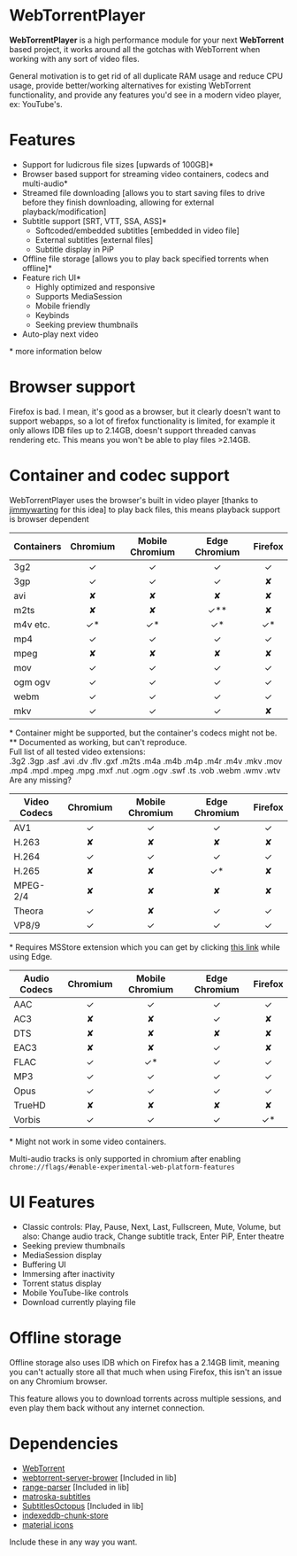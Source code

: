 # WebTorrentPlayer
**WebTorrentPlayer** is a high performance module for your next **WebTorrent** based project, it works around all the gotchas with WebTorrent when working with any sort of video files.

General motivation is to get rid of all duplicate RAM usage and reduce CPU usage, provide better/working alternatives for existing WebTorrent functionality, and provide any features you'd see in a modern video player, ex: YouTube's.

# Features
- Support for ludicrous file sizes [upwards of 100GB]*
- Browser based support for streaming video containers, codecs and multi-audio*
- Streamed file downloading [allows you to start saving files to drive before they finish downloading, allowing for external playback/modification]
- Subtitle support [SRT, VTT, SSA, ASS]*
	- Softcoded/embedded subtitles [embedded in video file]
	- External subtitles [external files]
	- Subtitle display in PiP
- Offline file storage [allows you to play back specified torrents when offline]*
- Feature rich UI*
	- Highly optimized and responsive
	- Supports MediaSession
	- Mobile friendly
	- Keybinds
	- Seeking preview thumbnails
- Auto-play next video

\* more information below

# Browser support
Firefox is bad. I mean, it's good as a browser, but it clearly doesn't want to support webapps, so a lot of firefox functionality is limited, for example it only allows IDB files up to 2.14GB, doesn't support threaded canvas rendering etc. This means you won't be able to play files >2.14GB.

# Container and codec support
WebTorrentPlayer uses the browser's built in video player [thanks to [jimmywarting](https://github.com/jimmywarting/webtorrent-server-browser) for this idea] to play back files, this means playback support is browser dependent

| Containers| Chromium 	| Mobile Chromium	| Edge Chromium | Firefox	|
|-|:-:|:-:|:-:|:-:|
| 3g2 		| ✓ 		| ✓ 				| ✓ 			| ✓ 		|
| 3gp 		| ✓ 		| ✓ 				| ✓ 			| ✘ 		|
| avi 		| ✘ 		| ✘					| ✘ 			| ✘ 		|
| m2ts 		| ✘ 		| ✘ 				| ✓** 			| ✘ 		|
| m4v etc. 	| ✓*		| ✓* 				| ✓* 			| ✓* 		|
| mp4 		| ✓ 		| ✓ 				| ✓ 			| ✓ 		|
| mpeg 		| ✘ 		| ✘ 				| ✘ 			| ✘ 		|
| mov 		| ✓ 		| ✓ 				| ✓ 			| ✓ 		|
| ogm ogv 	| ✓ 		| ✓ 				| ✓ 			| ✓ 		|
| webm 		| ✓ 		| ✓ 				| ✓ 			| ✓ 		|
| mkv 		| ✓ 		| ✓ 				| ✓ 			| ✘ 		|

\* Container might be supported, but the container's codecs might not be.  
\*\* Documented as working, but can't reproduce.  
Full list of all tested video extensions:  
.3g2 .3gp .asf .avi .dv .flv .gxf .m2ts .m4a .m4b .m4p .m4r .m4v .mkv .mov .mp4 .mpd .mpeg .mpg .mxf .nut .ogm .ogv .swf .ts .vob .webm .wmv .wtv  
Are any missing?

| Video Codecs| Chromium 	| Mobile Chromium 	| Edge Chromium 	| Firefox 	|
|-|:-:|:-:|:-:|:-:|
| AV1          	| ✓        	| ✓               	| ✓             	| ✓       	|
| H.263        	| ✘        	| ✘               	| ✘             	| ✘       	|
| H.264        	| ✓        	| ✓               	| ✓             	| ✓       	|
| H.265        	| ✘        	| ✘               	| ✓*            	| ✘       	|
| MPEG-2/4     	| ✘        	| ✘               	| ✘             	| ✘       	|
| Theora       	| ✓        	| ✘               	| ✓             	| ✓       	|
| VP8/9        	| ✓        	| ✓               	| ✓             	| ✓       	|

\* Requires MSStore extension which you can get by clicking <a href="ms-windows-store://pdp/?ProductId=9n4wgh0z6vhq">this link</a> while using Edge.

| Audio Codecs 	| Chromium 	| Mobile Chromium 	| Edge Chromium 	| Firefox 	|
|-|:-:|:-:|:-:|:-:|
| AAC          	| ✓        	| ✓               	| ✓             	| ✓       	|
| AC3          	| ✘        	| ✘               	| ✓             	| ✘       	|
| DTS          	| ✘        	| ✘               	| ✘             	| ✘       	|
| EAC3         	| ✘        	| ✘               	| ✓             	| ✘       	|
| FLAC         	| ✓        	| ✓*              	| ✓             	| ✓       	|
| MP3          	| ✓        	| ✓               	| ✓             	| ✓       	|
| Opus         	| ✓        	| ✓               	| ✓             	| ✓       	|
| TrueHD       	| ✘        	| ✘               	| ✘             	| ✘       	|
| Vorbis       	| ✓        	| ✓               	| ✓             	| ✓*      	|

\* Might not work in some video containers.

Multi-audio tracks is only supported in chromium after enabling `chrome://flags/#enable-experimental-web-platform-features`

# UI Features
- Classic controls: Play, Pause, Next, Last, Fullscreen, Mute, Volume, but also: Change audio track, Change subtitle track, Enter PiP, Enter theatre
- Seeking preview thumbnails
- MediaSession display
- Buffering UI
- Immersing after inactivity
- Torrent status display
- Mobile YouTube-like controls
- Download currently playing file

# Offline storage
Offline storage also uses IDB which on Firefox has a 2.14GB limit, meaning you can't actually store all that much when using Firefox, this isn't an issue on any Chromium browser.

This feature allows you to download torrents across multiple sessions, and even play them back without any internet connection.
# Dependencies
- [WebTorrent](https://github.com/webtorrent/webtorrent)
- [webtorrent-server-brower](https://github.com/jimmywarting/webtorrent-server-browser) [Included in lib]
- [range-parser](https://github.com/jshttp/range-parser) [Included in lib]
- [matroska-subtitles](https://github.com/mathiasvr/matroska-subtitles)
- [SubtitlesOctopus](https://github.com/Dador/JavascriptSubtitlesOctopus/) [Included in lib]
- [indexeddb-chunk-store](https://github.com/xuset/indexeddb-chunk-store)
- [material icons](https://material.io/resources/icons/)

Include these in any way you want.